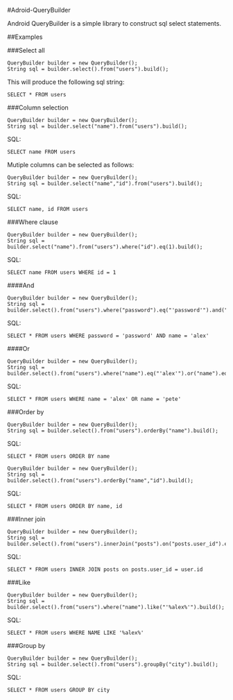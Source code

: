 #Adroid-QueryBuilder

Android QueryBuilder is a simple library to construct sql select statements.

##Examples


###Select all
```
QueryBuilder builder = new QueryBuilder();
String sql = builder.select().from("users").build();
```

This will produce the following sql string:

```
SELECT * FROM users
```

###Column selection

```
QueryBuilder builder = new QueryBuilder();
String sql = builder.select("name").from("users").build();
```

SQL:

```
SELECT name FROM users
```

Mutiple columns can be selected as follows:

```
QueryBuilder builder = new QueryBuilder();
String sql = builder.select("name","id").from("users").build();
```

SQL:

```
SELECT name, id FROM users
```


###Where clause
```
QueryBuilder builder = new QueryBuilder();
String sql = builder.select("name").from("users").where("id").eq(1).build();

```

SQL:

```
SELECT name FROM users WHERE id = 1
```


####And 
```
QueryBuilder builder = new QueryBuilder();
String sql = builder.select().from("users").where("password").eq("'password'").and("name").eq("'alex'").build();

```

SQL:

```
SELECT * FROM users WHERE password = 'password' AND name = 'alex'
```

####Or
```
QueryBuilder builder = new QueryBuilder();
String sql = builder.select().from("users").where("name").eq("'alex'").or("name").eq("'pete'").build();

```

SQL:

```
SELECT * FROM users WHERE name = 'alex' OR name = 'pete'
```


###Order by
```
QueryBuilder builder = new QueryBuilder();
String sql = builder.select().from("users").orderBy("name").build();

```

SQL:

```
SELECT * FROM users ORDER BY name
```

```
QueryBuilder builder = new QueryBuilder();
String sql = builder.select().from("users").orderBy("name","id").build();

```

SQL:

```
SELECT * FROM users ORDER BY name, id
```

###Inner join
```
QueryBuilder builder = new QueryBuilder();
String sql = builder.select().from("users").innerJoin("posts").on("posts.user_id").eq("user.id").build();

```

SQL:

```
SELECT * FROM users INNER JOIN posts on posts.user_id = user.id
```

###Like
```
QueryBuilder builder = new QueryBuilder();
String sql = builder.select().from("users").where("name").like("'%alex%'").build();

```

SQL:

```
SELECT * FROM users WHERE NAME LIKE '%alex%'
```

###Group by
```
QueryBuilder builder = new QueryBuilder();
String sql = builder.select().from("users").groupBy("city").build();
```

SQL:

```
SELECT * FROM users GROUP BY city
```







